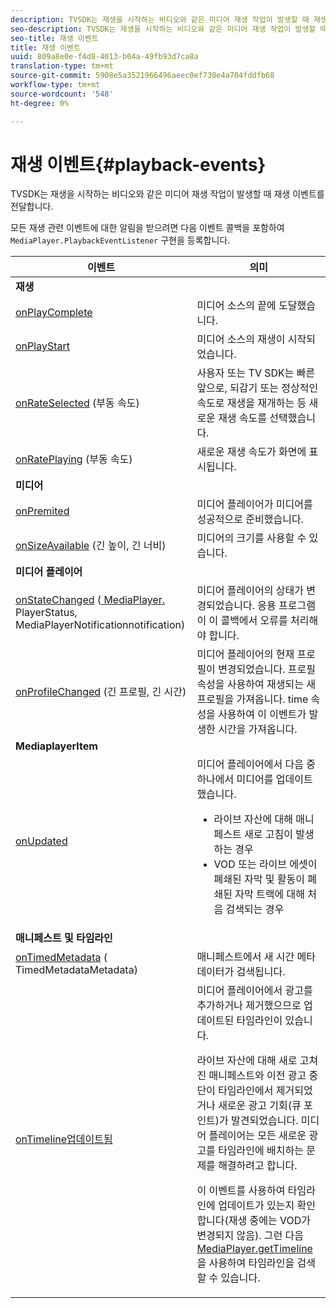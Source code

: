 ```yaml
---
description: TVSDK는 재생을 시작하는 비디오와 같은 미디어 재생 작업이 발생할 때 재생 이벤트를 전달합니다.
seo-description: TVSDK는 재생을 시작하는 비디오와 같은 미디어 재생 작업이 발생할 때 재생 이벤트를 전달합니다.
seo-title: 재생 이벤트
title: 재생 이벤트
uuid: 809a8e0e-f4d8-4013-b04a-49fb93d7ca8a
translation-type: tm+mt
source-git-commit: 5908e5a3521966496aeec0ef730e4a704fddfb68
workflow-type: tm+mt
source-wordcount: '548'
ht-degree: 0%

---
```



# 재생 이벤트{#playback-events}

TVSDK는 재생을 시작하는 비디오와 같은 미디어 재생 작업이 발생할 때 재생 이벤트를 전달합니다.

모든 재생 관련 이벤트에 대한 알림을 받으려면 다음 이벤트 콜백을 포함하여 `MediaPlayer.PlaybackEventListener` 구현을 등록합니다.

<table frame="all" colsep="1" rowsep="1"> 
 <thead> 
  <tr rowsep="1"> 
   <th colname="1" class="entry"> 이벤트 </th> 
   <th colname="2" class="entry"> 의미 </th> 
  </tr> 
 </thead>
 <tbody> 
  <tr rowsep="1"> 
   <td colname="col1"><b>재생</b> </td> 
   <td colname="col2"> </td> 
  </tr> 
  <tr rowsep="1"> 
   <td colname="1"> <a href="https://help.adobe.com/en_US/primetime/api/psdk/javadoc_1.4/com/adobe/mediacore/MediaPlayer.PlaybackEventListener.html#onPlayComplete%28%29" format="html" scope="external"> onPlayComplete</a> </td> 
   <td colname="2"> 미디어 소스의 끝에 도달했습니다. </td> 
  </tr> 
  <tr rowsep="1"> 
   <td colname="1"> <a href="https://help.adobe.com/en_US/primetime/api/psdk/javadoc_1.4/com/adobe/mediacore/MediaPlayer.PlaybackEventListener.html#onPlayStart%28%29" format="html" scope="external"> onPlayStart</a> </td> 
   <td colname="2"> 미디어 소스의 재생이 시작되었습니다. </td> 
  </tr> 
  <tr rowsep="1"> 
   <td colname="1"> <a href="https://help.adobe.com/en_US/primetime/api/psdk/javadoc_1.4/com/adobe/mediacore/MediaPlayer.PlaybackEventListener.html#onRateSelected%28float%29" format="html" scope="external"> onRateSelected</a> (부동 속도) </td> 
   <td colname="2"> 사용자 또는 TV SDK는 빠른 앞으로, 되감기 또는 정상적인 속도로 재생을 재개하는 등 새로운 재생 속도를 선택했습니다. </td> 
  </tr> 
  <tr rowsep="1"> 
   <td colname="1"><a href="https://help.adobe.com/en_US/primetime/api/psdk/javadoc_1.4/com/adobe/mediacore/MediaPlayer.PlaybackEventListener.html#onRatePlaying%28float%29" format="html" scope="external"> onRatePlaying</a> (부동 속도) </td> 
   <td colname="2"> 새로운 재생 속도가 화면에 표시됩니다. </td> 
  </tr> 
  <tr rowsep="1"> 
   <td colname="col1"><b>미디어</b> </td> 
   <td colname="col2"> </td> 
  </tr> 
  <tr rowsep="1"> 
   <td colname="1"> <a href="https://help.adobe.com/en_US/primetime/api/psdk/javadoc_1.4/com/adobe/mediacore/MediaPlayer.PlaybackEventListener.html#onPrepared%28%29" format="html" scope="external"> onPremited</a> </td> 
   <td colname="2"> 미디어 플레이어가 미디어를 성공적으로 준비했습니다. </td> 
  </tr> 
  <tr rowsep="1"> 
   <td colname="1"> <a href="https://help.adobe.com/en_US/primetime/api/psdk/javadoc_1.4/com/adobe/mediacore/MediaPlayer.PlaybackEventListener.html#onSizeAvailable%28long,%20long%29" format="html" scope="external"> onSizeAvailable</a> (긴 높이, 긴 너비) </td> 
   <td colname="2"> 미디어의 크기를 사용할 수 있습니다. </td> 
  </tr> 
  <tr rowsep="1"> 
   <td colname="col1"><b>미디어 플레이어</b> </td> 
   <td colname="col2"> </td> 
  </tr> 
  <tr rowsep="1"> 
   <td colname="1"><a href="https://help.adobe.com/en_US/primetime/api/psdk/javadoc_1.4/com/adobe/mediacore/MediaPlayer.PlaybackEventListener.html#onStateChanged%28com.adobe.mediacore.MediaPlayer.PlayerState,com.adobe.mediacore.MediaPlayerNotification%29" format="html" scope="external"> onStateChanged</a> (<a href="https://help.adobe.com/en_US/primetime/api/psdk/javadoc_1.4/com/adobe/mediacore/MediaPlayer.PlayerState.html" format="html" scope="external"> MediaPlayer.</a> PlayerStatus,  <a href="https://help.adobe.com/en_US/primetime/api/psdk/javadoc_1.4/com/adobe/mediacore/MediaPlayerNotification.html" format="html" scope="external"> </a> MediaPlayerNotificationnotification) </td> 
   <td colname="2"> 미디어 플레이어의 상태가 변경되었습니다. 응용 프로그램이 이 콜백에서 오류를 처리해야 합니다. </td> 
  </tr> 
  <tr rowsep="1"> 
   <td colname="1"> <a href="https://help.adobe.com/en_US/primetime/api/psdk/javadoc_1.4/com/adobe/mediacore/MediaPlayer.PlaybackEventListener.html#onProfileChanged%28long,%20long%29" format="html" scope="external"> onProfileChanged</a> (긴 프로필, 긴 시간) </td> 
   <td colname="2"> 미디어 플레이어의 현재 프로필이 변경되었습니다. <span class="codeph"> 프로필</span> 속성을 사용하여 재생되는 새 프로필을 가져옵니다. <span class="codeph"> time</span> 속성을 사용하여 이 이벤트가 발생한 시간을 가져옵니다. </td> 
  </tr> 
  <tr rowsep="1"> 
   <td colname="col1"><b>MediaplayerItem</b> </td> 
   <td colname="col2"> </td> 
  </tr> 
  <tr rowsep="1"> 
   <td colname="1"><a href="https://help.adobe.com/en_US/primetime/api/psdk/javadoc_1.4/com/adobe/mediacore/MediaPlayer.PlaybackEventListener.html#onUpdated%28%29" format="html" scope="external"> onUpdated</a> </td> 
   <td colname="2">미디어 플레이어에서 다음 중 하나에서 미디어를 업데이트했습니다. 
    <ul> 
     <li>라이브 자산에 대해 매니페스트 새로 고침이 발생하는 경우</li> 
     <li>VOD 또는 라이브 에셋이 폐쇄된 자막 및 활동이 폐쇄된 자막 트랙에 대해 처음 검색되는 경우 </li> 
    </ul> </td> 
  </tr> 
  <tr rowsep="1"> 
   <td colname="col1"><b>매니페스트 및 타임라인</b></td> 
   <td colname="col2"> </td> 
  </tr> 
  <tr rowsep="1"> 
   <td colname="1"> <a href="https://help.adobe.com/en_US/primetime/api/psdk/javadoc_1.4/com/adobe/mediacore/MediaPlayer.PlaybackEventListener.html#onTimedMetadata%28com.adobe.mediacore.metadata.TimedMetadata%29" format="html" scope="external"> onTimedMetadata</a> (<a href="https://help.adobe.com/en_US/primetime/api/psdk/javadoc_1.4/com/adobe/mediacore/metadata/TimedMetadata.html" format="html" scope="external"> </a> TimedMetadataMetadata) </td> 
   <td colname="2"> 매니페스트에서 새 시간 메타데이터가 검색됩니다. </td> 
  </tr> 
  <tr rowsep="0"> 
   <td colname="1"><a href="https://help.adobe.com/en_US/primetime/api/psdk/javadoc_1.4/com/adobe/mediacore/MediaPlayer.PlaybackEventListener.html#onTimelineUpdated%28%29" format="html" scope="external"> onTimeline업데이트됨</a> </td> 
   <td colname="2">미디어 플레이어에서 광고를 추가하거나 제거했으므로 업데이트된 타임라인이 있습니다. <p>라이브 자산에 대해 새로 고쳐진 매니페스트와 이전 광고 중단이 타임라인에서 제거되었거나 새로운 광고 기회(큐 포인트)가 발견되었습니다. 미디어 플레이어는 모든 새로운 광고를 타임라인에 배치하는 문제를 해결하려고 합니다. </p><p> 이 이벤트를 사용하여 타임라인에 업데이트가 있는지 확인합니다(재생 중에는 VOD가 변경되지 않음). 그런 다음 <a href="https://help.adobe.com/en_US/primetime/api/psdk/javadoc_1.4/com/adobe/mediacore/MediaPlayer.html#getTimeline%28%29" format="html" scope="external"> MediaPlayer.getTimeline</a>을 사용하여 타임라인을 검색할 수 있습니다. </p> </td> 
  </tr> 
 </tbody> 
</table>

